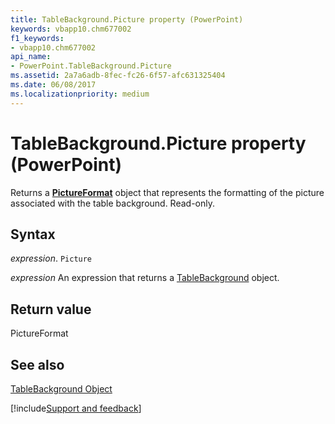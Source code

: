 ```yaml
---
title: TableBackground.Picture property (PowerPoint)
keywords: vbapp10.chm677002
f1_keywords:
- vbapp10.chm677002
api_name:
- PowerPoint.TableBackground.Picture
ms.assetid: 2a7a6adb-8fec-fc26-6f57-afc631325404
ms.date: 06/08/2017
ms.localizationpriority: medium
---
```



# TableBackground.Picture property (PowerPoint)

Returns a **[PictureFormat](PowerPoint.PictureFormat.md)** object that represents the formatting of the picture associated with the table background. Read-only.


## Syntax

_expression_. `Picture`

 _expression_ An expression that returns a [TableBackground](PowerPoint.TableBackground.md) object.


## Return value

PictureFormat


## See also


[TableBackground Object](PowerPoint.TableBackground.md)

[!include[Support and feedback](~/includes/feedback-boilerplate.md)]